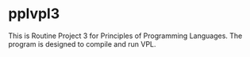 # pplvpl3
This is Routine Project 3 for Principles of Programming Languages.  The program is designed to compile and run VPL.